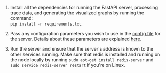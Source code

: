 1. Install all the dependencies for running the FastAPI server, processing trace data, and generating the visualized graphs by running the command:  
   `pip install -r requirements.txt`.

2. Pass any configuration parameters you wish to use in the [config file](./cgt_config.json) for the server. Details about these parameters are explained [here](../README.md).

3. Run the server and ensure that the server's address is known to the other services running. Make sure that redis is installed and running on the node locally by running `sudo apt-get install redis-server` and `sudo service redis-server restart` if you're on Linux.